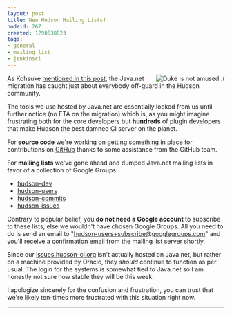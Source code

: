 ```yaml
---
layout: post
title: New Hudson Mailing Lists!
nodeid: 267
created: 1290538823
tags:
- general
- mailing list
- jenkinsci
---
```

<img src="http://agentdero.cachefly.net/continuousblog/duke-construction.gif" alt="Duke is not amused :(" align="right"/>As Kohsuke [mentioned in this post](http://hudson-labs.org/content/javanet-migration-status-update), the Java.net migration has caught just about everybody off-guard in the Hudson community.

The tools we use hosted by Java.net are essentially locked from us until further notice (no ETA on the migration) which is, as you might imagine frustrating both for the core developers but **hundreds** of plugin developers that make Hudson the best damned CI server on the planet.


For **source code** we're working on getting something in place for contributions on [GitHub](https://github.com/hudson/hudson) thanks to some assistance from the GitHub team.

For **mailing lists** we've gone ahead and dumped Java.net mailing lists in favor of a collection of Google Groups:

 * [hudson-dev](http://groups.google.com/group/hudson-dev/)
 * [hudson-users](http://groups.google.com/group/hudson-users/)
 * [hudson-commits](http://groups.google.com/group/hudson-commits/)
 * [hudson-issues](http://groups.google.com/group/hudson-issues/)

Contrary to popular belief, you **do not need a Google account** to subscribe to these lists, else we wouldn't have chosen Google Groups. All you need to do is send an email to "hudson-users+subscribe@googlegroups.com" and you'll receive a confirmation email from the mailing list server shortly.


Since our [issues.hudson-ci.org](http://issues.hudson-ci.org) isn't actually hosted on Java.net, but rather on a machine provided by Oracle, they *should* continue to function as per usual. The login for the systems is somewhat tied to Java.net so I am honestly not sure how stable they will be this week.


I apologize sincerely for the confusion and frustration, you can trust that we're likely ten-times more frustrated with this situation right now.
<!--break-->
----
